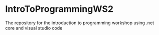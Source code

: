 # IntroToProgrammingWS2
The repository for the introduction to programming workshop using .net core and visual studio code

